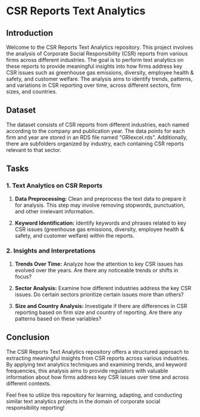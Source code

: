 # CSR Reports Text Analytics

## Introduction
Welcome to the CSR Reports Text Analytics repository. This project involves the analysis of Corporate Social Responsibility (CSR) reports from various firms across different industries. The goal is to perform text analytics on these reports to provide meaningful insights into how firms address key CSR issues such as greenhouse gas emissions, diversity, employee health & safety, and customer welfare. The analysis aims to identify trends, patterns, and variations in CSR reporting over time, across different sectors, firm sizes, and countries.

## Dataset
The dataset consists of CSR reports from different industries, each named according to the company and publication year. The data points for each firm and year are stored in an RDS file named "GRIexcel.rds". Additionally, there are subfolders organized by industry, each containing CSR reports relevant to that sector.

## Tasks

### 1. Text Analytics on CSR Reports

1. **Data Preprocessing:** Clean and preprocess the text data to prepare it for analysis. This step may involve removing stopwords, punctuation, and other irrelevant information.

2. **Keyword Identification:** Identify keywords and phrases related to key CSR issues (greenhouse gas emissions, diversity, employee health & safety, and customer welfare) within the reports.

### 2. Insights and Interpretations

1. **Trends Over Time:** Analyze how the attention to key CSR issues has evolved over the years. Are there any noticeable trends or shifts in focus?

2. **Sector Analysis:** Examine how different industries address the key CSR issues. Do certain sectors prioritize certain issues more than others?

3. **Size and Country Analysis:** Investigate if there are differences in CSR reporting based on firm size and country of reporting. Are there any patterns based on these variables?

## Conclusion

The CSR Reports Text Analytics repository offers a structured approach to extracting meaningful insights from CSR reports across various industries. By applying text analytics techniques and examining trends, and keyword frequencies, this analysis aims to provide regulators with valuable information about how firms address key CSR issues over time and across different contexts.

Feel free to utilize this repository for learning, adapting, and conducting similar text analytics projects in the domain of corporate social responsibility reporting!
